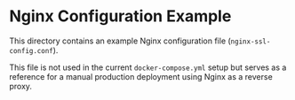 # Nginx Configuration Example

This directory contains an example Nginx configuration file (`nginx-ssl-config.conf`).

This file is not used in the current `docker-compose.yml` setup but serves as a reference for a manual production deployment using Nginx as a reverse proxy.
